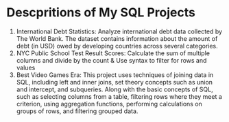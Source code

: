 # Descpritions of My SQL Projects
1. International Debt Statistics: Analyze international debt data collected by The World Bank. The dataset contains information about the amount of debt (in USD) owed by developing countries across several categories.
2. NYC Public School Test Result Scores: Calculate the sum of multiple columns and divide by the count & Use syntax to filter for rows and values
3. Best Video Games Era: This project uses techniques of joining data in SQL, including left and inner joins, set theory concepts such as union and intercept, and subqueries. Along with the basic concepts of SQL, such as selecting columns from a table, filtering rows where they meet a criterion, using aggregation functions, performing calculations on groups of rows, and filtering grouped data.

